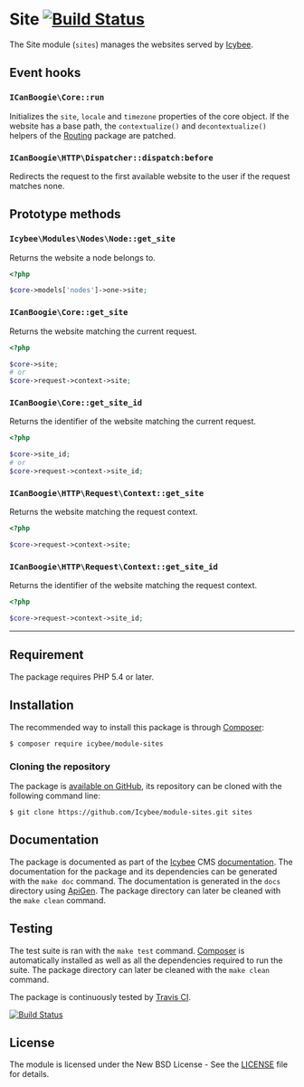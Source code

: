 # Site [![Build Status](https://travis-ci.org/Icybee/module-sites.svg?branch=2.0)](https://travis-ci.org/Icybee/module-sites)

The Site module (`sites`) manages the websites served by [Icybee][].





## Event hooks





### `ICanBoogie\Core::run`

Initializes the `site`, `locale` and `timezone` properties of the core object. If the website has
a base path, the `contextualize()` and `decontextualize()` helpers of the [Routing](https://github.com/ICanBoogie/Routing)
package are patched.





### `ICanBoogie\HTTP\Dispatcher::dispatch:before`

Redirects the request to the first available website to the user if the request matches none.





## Prototype methods





### `Icybee\Modules\Nodes\Node::get_site`

Returns the website a node belongs to.

```php
<?php

$core->models['nodes']->one->site;
```





### `ICanBoogie\Core::get_site`

Returns the website matching the current request.

```php
<?php

$core->site;
# or
$core->request->context->site;
```





### `ICanBoogie\Core::get_site_id`

Returns the identifier of the website matching the current request.

```php
<?php

$core->site_id;
# or
$core->request->context->site_id;
```





### `ICanBoogie\HTTP\Request\Context::get_site`

Returns the website matching the request context.

```php
<?php

$core->request->context->site;
```





### `ICanBoogie\HTTP\Request\Context::get_site_id`

Returns the identifier of the website matching the request context.

```php
<?php

$core->request->context->site_id;
```





----------





## Requirement

The package requires PHP 5.4 or later.





## Installation

The recommended way to install this package is through [Composer](http://getcomposer.org/):

```
$ composer require icybee/module-sites
```





### Cloning the repository

The package is [available on GitHub](https://github.com/Icybee/module-sites), its repository can be
cloned with the following command line:

	$ git clone https://github.com/Icybee/module-sites.git sites





## Documentation

The package is documented as part of the [Icybee](http://icybee.org/) CMS
[documentation](http://icybee.org/docs/). The documentation for the package and its
dependencies can be generated with the `make doc` command. The documentation is generated in
the `docs` directory using [ApiGen](http://apigen.org/). The package directory can later be
cleaned with the `make clean` command.





## Testing

The test suite is ran with the `make test` command. [Composer](http://getcomposer.org/) is
automatically installed as well as all the dependencies required to run the suite. The package
directory can later be cleaned with the `make clean` command.

The package is continuously tested by [Travis CI](http://about.travis-ci.org/).

[![Build Status](https://travis-ci.org/Icybee/module-sites.svg?branch=2.0)](https://travis-ci.org/Icybee/module-sites)





## License

The module is licensed under the New BSD License - See the [LICENSE](LICENSE) file for details.

[Icybee]: http://icybee.org/